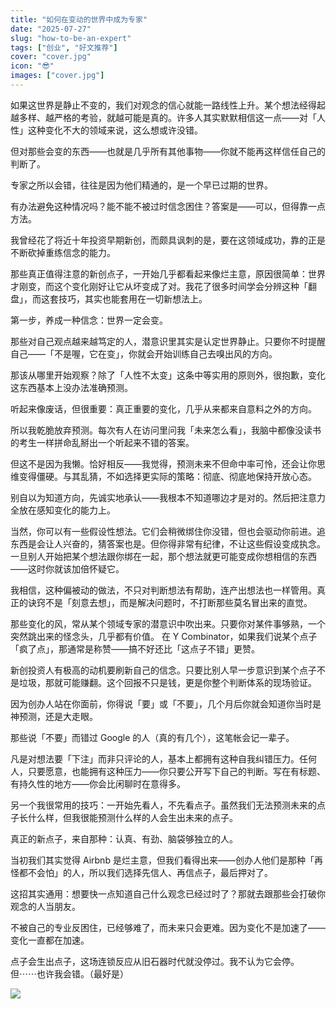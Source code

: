 ```yaml
---
title: "如何在变动的世界中成为专家"
date: "2025-07-27"
slug: "how-to-be-an-expert"
tags: ["创业", "好文推荐"]
cover: "cover.jpg"
icon: "😎"
images: ["cover.jpg"]
---
```

如果这世界是静止不变的，我们对观念的信心就能一路线性上升。某个想法经得起越多样、越严格的考验，就越可能是真的。许多人其实默默相信这一点——对「人性」这种变化不大的领域来说，这么想或许没错。



但对那些会变的东西——也就是几乎所有其他事物——你就不能再这样信任自己的判断了。



专家之所以会错，往往是因为他们精通的，是一个早已过期的世界。



有办法避免这种情况吗？能不能不被过时信念困住？答案是——可以，但得靠一点方法。



我曾经花了将近十年投资早期新创，而颇具讽刺的是，要在这领域成功，靠的正是不断砍掉重练信念的能力。



那些真正值得注意的新创点子，一开始几乎都看起来像烂主意，原因很简单：世界才刚变，而这个变化刚好让它从坏变成了对。我花了很多时间学会分辨这种「翻盘」，而这套技巧，其实也能套用在一切新想法上。



第一步，养成一种信念：世界一定会变。



那些对自己观点越来越笃定的人，潜意识里其实是认定世界静止。只要你不时提醒自己——「不是喔，它在变」，你就会开始训练自己去嗅出风的方向。



那该从哪里开始观察？除了「人性不太变」这条中等实用的原则外，很抱歉，变化这东西基本上没办法准确预测。



听起来像废话，但很重要：真正重要的变化，几乎从来都来自意料之外的方向。



所以我乾脆放弃预测。每次有人在访问里问我「未来怎么看」，我脑中都像没读书的考生一样拼命乱掰出一个听起来不错的答案。



但这不是因为我懒。恰好相反——我觉得，预测未来不但命中率可怜，还会让你思维变得僵硬。与其乱猜，不如选择更实际的策略：彻底、彻底地保持开放心态。



别自以为知道方向，先诚实地承认——我根本不知道哪边才是对的。然后把注意力全放在感知变化的能力上。



当然，你可以有一些假设性想法。它们会稍微绑住你没错，但也会驱动你前进。追东西是会让人兴奋的，猜答案也是。但你得非常有纪律，不让这些假设变成执念。
一旦别人开始把某个想法跟你绑在一起，那个想法就更可能变成你想相信的东西——这时你就该加倍怀疑它。



我相信，这种偏被动的做法，不只对判断想法有帮助，连产出想法也一样管用。真正的诀窍不是「刻意去想」，而是解决问题时，不打断那些莫名冒出来的直觉。



那些变化的风，常从某个领域专家的潜意识中吹出来。只要你对某件事够熟，一个突然跳出来的怪念头，几乎都有价值。
在 Y Combinator，如果我们说某个点子「疯了点」，那通常是称赞——搞不好还比「这点子不错」更赞。



新创投资人有极高的动机要刷新自己的信念。只要比别人早一步意识到某个点子不是垃圾，那就可能赚翻。这个回报不只是钱，更是你整个判断体系的现场验证。



因为创办人站在你面前，你得说「要」或「不要」，几个月后你就会知道你当时是神预测，还是大走眼。



那些说「不要」而错过 Google 的人（真的有几个），这笔帐会记一辈子。



凡是对想法要「下注」而非只评论的人，基本上都拥有这种自我纠错压力。任何人，只要愿意，也能拥有这种压力——你只要公开写下自己的判断。写在有标题、有持久性的地方——你会比闲聊时在意得多。



另一个我很常用的技巧：一开始先看人，不先看点子。虽然我们无法预测未来的点子长什么样，但我很能预测什么样的人会生出未来的点子。



真正的新点子，来自那种：认真、有劲、脑袋够独立的人。



当初我们其实觉得 Airbnb 是烂主意，但我们看得出来——创办人他们是那种「再怪都不会怕」的人，所以我们选择先信人、再信点子，最后押对了。



这招其实通用：想要快一点知道自己什么观念已经过时了？那就去跟那些会打破你观念的人当朋友。



不被自己的专业反困住，已经够难了，而未来只会更难。因为变化不是加速了——变化一直都在加速。



点子会生出点子，这场连锁反应从旧石器时代就没停过。我不认为它会停。
但⋯⋯也许我会错。（最好是）




![](https://prod-files-secure.s3.us-west-2.amazonaws.com/112d0858-5090-4d34-a606-b75eb8d65fd2/46476355-9cf3-4e99-9b7a-3531bc426380/1000202064.png?X-Amz-Algorithm=AWS4-HMAC-SHA256&X-Amz-Content-Sha256=UNSIGNED-PAYLOAD&X-Amz-Credential=ASIAZI2LB4667VQDA7SO%2F20251024%2Fus-west-2%2Fs3%2Faws4_request&X-Amz-Date=20251024T044652Z&X-Amz-Expires=3600&X-Amz-Security-Token=IQoJb3JpZ2luX2VjEJv%2F%2F%2F%2F%2F%2F%2F%2F%2F%2FwEaCXVzLXdlc3QtMiJHMEUCIE75crBOOvZQbis5Gfx2CEiUnbuBTxnbqywlctHxdJBLAiEApmYY6szi88JjtfDJqpqDZC8ZQStCwHX5tbC%2FMkygOKsq%2FwMIVBAAGgw2Mzc0MjMxODM4MDUiDKIekLznEh%2F2KtljAircAzdXnzFEXt36gCEkEeZs5OXwwegO0nn5HsPklK4D5KP7q3bqdh%2BNlWE9oltLnWp7dYMTVaAmL8W%2FiA9wS967W4fz%2BYTAo0PP13IQJHoxVGODyASoQDtAXxOxoO20OsA1dZnNUXyW%2FLe035KwxbC0xXBuxYN2%2B7BzQ9sUNl2e8OCwCSf3Xdi%2FfWnyLcys1zqDV3RfoZPRqkHm8GD7OECuXNLBmiFzwQ0ONIV%2B5ffGBSLV7nE3D%2FI7dnf%2Bp%2FAJRFsyfreYDea1KvkqQKORXG5FLPqCqJL2jfasRo7SaWqqU15H6bI%2Fhzio3ayKdT9rFl8VHliIahU79NV9OSicXX6k8%2FjmWyHyRAQoHSNbc4G2F%2B%2FPEtRl4MhoZ8t1u1X521onolSPftw3w661RqeC%2B1Hth85%2BfQos6ten1aKAm7XG8aBSGjJ%2B1sVBGLhmVKqUa2deQ8%2B5eA9xS%2B1kg%2Be6U4lUKB7bJ5j8dKi%2FBwjNMV9PTDVHxK7t9IW3FhiwumXVv3oxF%2Fb6RmDpPvP5NeLuhqRzWrIUO46ugTWlf4j6ksCMZRGXdVuYR%2Bab7TgY1eUrkbJyuCRDF6y50U1qiIOEKyqQljHA8gr9z776arSdpr2DeyefzE85KGEq%2FH7wY7dnMKLM68cGOqUBfJ1p3tqHqjK7iso9gINbXgwHb1B07pyy8ylRfOTnU33o2SEqIv%2BeyQ6aDpEfnktvyHgCH1AqcTiX6GXJkI1%2FvzD2xM3S73BReP6Sf7nMxgDWOwPj%2Fd%2F29%2F53CImSKWq2FWrDqkFhcWmbTmSU14iG0E%2FJH9vtuMEE4e8PmCq3ImLeAHsslnWYew38FJaMVbI3CsEnh98fE4A024eO4rdun2dEmJGv&X-Amz-Signature=94c92caf5d541ea339ecfbbf9a1b7eaf21e06d706311bc95781f79b096b8e0e2&X-Amz-SignedHeaders=host&x-amz-checksum-mode=ENABLED&x-id=GetObject)

